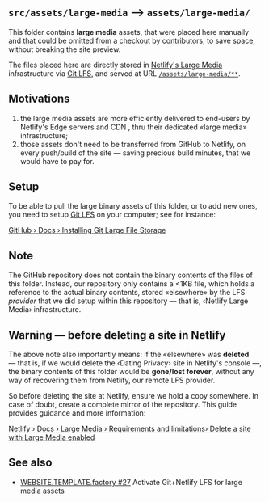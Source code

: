 ## `src/assets/large-media` ⟶ `assets/large-media/`

This folder contains **large media** assets, that were placed
here manually and that could be omitted from a checkout by
contributors, to save space, without breaking the site preview.

The files placed here are directly stored in [Netlify's Large
Media](https://docs.netlify.com/large-media/overview/) infrastructure
via [Git LFS](https://git-lfs.github.com), and served at URL
[`/assets/large-media/**`](https://dating-privacy.hestialabs.org/assets/large-media/).

## Motivations

1. the large media assets are more efficiently delivered to
   end-users by Netlify's Edge servers and CDN , thru their
   dedicated «large media» infrastructure;
2. those assets don't need to be transferred from GitHub to
   Netlify, on every push/build of the site — saving precious
   build minutes, that we would have to pay for.

## Setup

To be able to pull the large binary assets of this folder,
or to  add new ones, you need to setup [Git LFS](https://git-lfs.github.com) on your computer; see for instance:

[GitHub › Docs › Installing Git Large File Storage](https://docs.github.com/en/github/managing-large-files/installing-git-large-file-storage)

## Note

The GitHub repository does not contain the binary
contents of the files of this folder. Instead, our repository
only contains a <1KB file, which holds a reference to the
actual binary contents, stored «elsewhere» by the LFS _provider_
that we did setup within this repository — that is, ‹Netlify
Large Media› infrastructure.

## Warning — before deleting a site in Netlify

The above note also importantly means: if the «elsewhere» was
**deleted** — that is, if we would delete the ‹Dating Privacy›
site in Netlify's console —, the binary contents of this folder
would be **gone/lost forever**, without any way of recovering
them from Netlify, our remote LFS provider.

So before deleting the site at Netlify, ensure we hold a copy
somewhere. In case of doubt, create a complete mirror of the
repository. This guide provides guidance and more information:

[Netlify › Docs › Large Media › Requirements and limitations› Delete a site with Large Media enabled](https://docs.netlify.com/large-media/requirements-and-limitations/#delete-a-site-with-large-media-enabled)

## See also

* [WEBSITE.TEMPLATE.factory #27](https://github.com/hestiaAI/website.template.factory/issues/27) Activate Git+Netlify LFS for large media assets